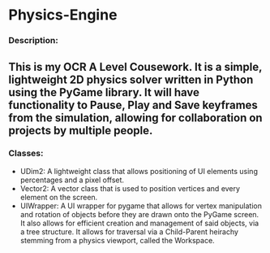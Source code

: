 # Physics-Engine
### Description:
This is my OCR A Level Cousework. It is a simple, lightweight 2D physics solver written in Python using the PyGame library. It will have functionality to Pause, Play and Save keyframes from the simulation, allowing for collaboration on projects by multiple people.
-----
### Classes:
- UDim2: A lightweight class that allows positioning of UI elements using percentages and a pixel offset.
- Vector2: A vector class that is used to position vertices and every element on the screen.
- UIWrapper: A UI wrapper for pygame that allows for vertex manipulation and rotation of objects before they are drawn onto the PyGame screen. It also allows for efficient creation and management of said objects, via a tree structure. It allows for traversal via a Child-Parent heirachy stemming from a physics viewport, called the Workspace.
